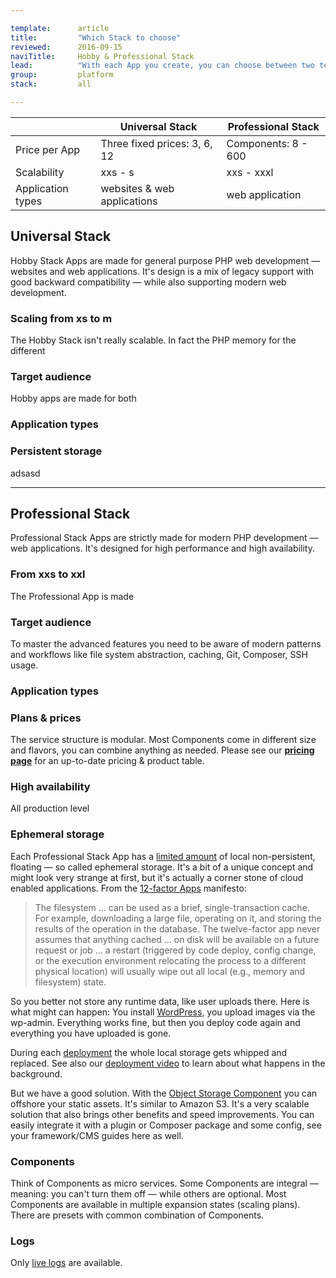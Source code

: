```yaml
---

template:      article
title:         "Which Stack to choose"
reviewed:      2016-09-15
naviTitle:     Hobby & Professional Stack
lead:          "With each App you create, you can choose between two technology stacks: Hobby Stack & Professional Stack. This article helps you to decide."
group:         platform
stack:         all

---
```


|                   | Universal Stack              | Professional Stack  |
| ----------------- | ---------------------------- | ------------------- |
| Price per App     | Three fixed prices: 3, 6, 12 | Components: 8 - 600 |
| Scalability       | xxs - s                      | xxs - xxxl          |
| Application types | websites & web applications  | web application     |

## Universal Stack

Hobby Stack Apps are made for general purpose PHP web development — websites and web applications. It's design is a mix of legacy support with good backward compatibility — while also supporting modern web development.

### Scaling from xs to m

The Hobby Stack isn't really scalable. In fact the PHP memory for the different 

### Target audience

Hobby apps are made for both

### Application types

### Persistent storage

adsasd

- - -

## Professional Stack

Professional Stack Apps are strictly made for modern PHP development — web applications. It's designed for high performance and high availability. 

### From xxs to xxl

The Professional App is made 


### Target audience

To master the advanced features you need to be aware of modern patterns and workflows like file system abstraction, caching, Git, Composer, SSH usage.

### Application types



### Plans & prices

The service structure is modular. Most Components come in different size and flavors, you can combine anything as needed. Please see our **[pricing page](https://www.fortrabbit.com/pricing-pro)** for an up-to-date pricing & product table.


### High availability

All production level


### Ephemeral storage

Each Professional Stack App has a [limited amount](https://www.fortrabbit.com/specs#limits) of local non-persistent, floating — so called ephemeral storage. It's a bit of a unique concept and might look very strange at first, but it's actually a corner stone of cloud enabled applications. From the [12-factor Apps](http://12factor.net/) manifesto:

> The filesystem … can be used as a brief, single-transaction cache. For example, downloading a large file, operating on it, and storing the results of the operation in the database. The twelve-factor app never assumes that anything cached … on disk will be available on a future request or job … a restart (triggered by code deploy, config change, or the execution environment relocating the process to a different physical location) will usually wipe out all local (e.g., memory and filesystem) state.

So you better not store any runtime data, like user uploads there. Here is what might can happen: You install [WordPress](install-wordpress-pro), you upload images via the wp-admin. Everything works fine, but then you deploy code again and everything you have uploaded is gone. 

During each [deployment](/git-deployment) the whole local storage gets whipped and replaced. See also our [deployment video](/deployment-architecture-video) to learn about what happens in the background.

But we have a good solution. With the [Object Storage Component](/object-storage) you can offshore your static assets. It's similar to Amazon S3. It's a very scalable solution that also brings other benefits and speed improvements. You can easily integrate it with a plugin or Composer package and some config, see your framework/CMS guides here as well.

### Components

Think of Components as micro services. Some Components are integral — meaning: you can't turn them off — while others are optional. Most Components are available in multiple expansion states (scaling plans). There are presets with common combination of Components.


### Logs

Only [live logs](logging) are available.